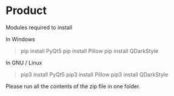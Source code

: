 # Product
Modules required to install

In Windows
> pip install PyQt5
>pip install Pillow
>pip install QDarkStyle

In GNU / Linux
>pip3 install PyQt5
>pip3 install Pillow
>pip3 install QDarkStyle

Please run all the contents of the zip file in one folder.
